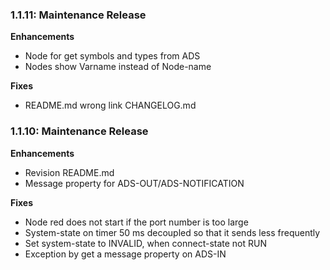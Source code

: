 ### 1.1.11: Maintenance Release

**Enhancements**

 - Node for get symbols and types from ADS
 - Nodes show Varname instead of Node-name

**Fixes**

 - README.md wrong link CHANGELOG.md


### 1.1.10: Maintenance Release

**Enhancements**

 - Revision README.md
 - Message property for ADS-OUT/ADS-NOTIFICATION 

**Fixes**

 - Node red does not start if the port number is too large
 - System-state on timer 50 ms decoupled so that it sends less frequently
 - Set system-state to INVALID, when connect-state not RUN
 - Exception by get a message property on ADS-IN 